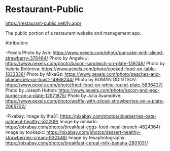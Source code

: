 # Restaurant-Public

https://restaurant-public.netlify.app/

The public portion of a restaurant website and management app.

Attribution:

-Pexels
Photo by Ash: https://www.pexels.com/photo/pancake-with-sliced-strawberry-376464/
Photo by Angele  J: https://www.pexels.com/photo/bacon-sandwich-on-plate-139746/
Photo by Valeria Boltneva: https://www.pexels.com/photo/cooked-food-on-table-1833336/
Photo by MikeGz: https://www.pexels.com/photo/peaches-and-blueberries-on-toast-14968244/
Photo by ROMAN ODINTSOV: https://www.pexels.com/photo/fried-food-on-white-round-plate-5836427/
Photo by Joseph Hutton: https://www.pexels.com/photo/bacon-and-egg-burger-on-a-plate-12971875/
Photo by Julia Avamotive: https://www.pexels.com/photo/waffle-with-sliced-strawberries-on-a-plate-2065702/

-Pixabay:
Image by iha31: https://pixabay.com/photos/blueberries-oats-oatmeal-healthy-531209/
Image by omisido: https://pixabay.com/photos/breakfast-eggs-food-meal-brunch-4824364/
Image by tookapic: https://pixabay.com/photos/dessert-healthy-strawberries-cream-932449/
Image by tesaphotography: https://pixabay.com/photos/breakfast-cereal-milk-banana-2801031/
